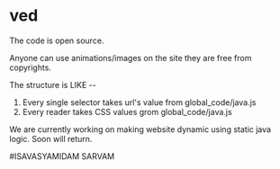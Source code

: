 # ved

The code is open source.

Anyone can use animations/images on the site they are free from copyrights.

The structure is LIKE --

1. Every single selector takes url's value from global_code/java.js
2. Every reader takes CSS values grom global_code/java.js

We are currently working on making website dynamic using static java logic. Soon will return.

#ISAVASYAMIDAM SARVAM
